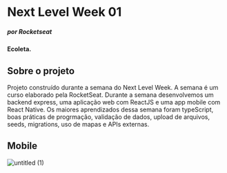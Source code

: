 # Next Level Week 01 <h5>por Rocketseat</h5>

#### Ecoleta.

## Sobre o projeto
<p>Projeto construído durante a semana do Next Level Week. A semana é um curso elaborado pela RocketSeat. Durante a semana desenvolvemos um backend express, uma aplicação web com ReactJS e uma app mobile com React Native. Os maiores aprendizados dessa semana foram typeScript, boas práticas de progrmação, validação de dados, upload de arquivos, seeds, migrations, uso de mapas e APIs externas.</p>


## Mobile
![untitled (1)](https://user-images.githubusercontent.com/38055818/84096312-a0d72480-a9cf-11ea-97d4-1f8a71e35d58.png)

